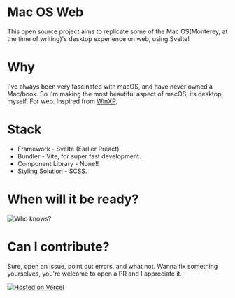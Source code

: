 

# Mac OS Web

This open source project aims to replicate some of the Mac OS(Monterey, at the time of writing)'s desktop experience on web, using Svelte!


# Why

I've always been very fascinated with macOS, and have never owned a Mac/book. So I'm making the most beautiful aspect of macOS, its desktop, myself. For web. Inspired from [WinXP](https://winxp.now.sh/).

# Stack

- Framework - Svelte (Earlier Preact)
- Bundler - Vite, for super fast development.
- Component Library - None!!
- Styling Solution - SCSS.

# When will it be ready?

![Who knows?](https://i.imgur.com/6xfbPzs.gif)

# Can I contribute?

Sure, open an issue, point out errors, and what not. Wanna fix something yourselves, you're welcome to open a PR and I appreciate it.

[![Hosted on Vercel](https://www.datocms-assets.com/31049/1618983297-powered-by-vercel.svg)](https://vercel.com/?utm_source=mayank-projects&utm_campaign=oss)
